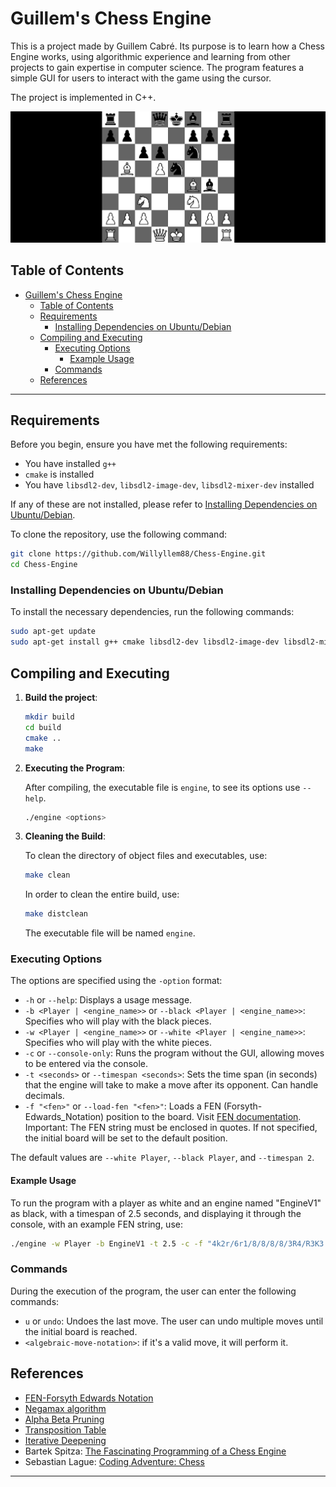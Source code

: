 # Guillem's Chess Engine

This is a project made by Guillem Cabré. Its purpose is to learn how a Chess Engine works, using algorithmic experience and learning from other projects to gain expertise in computer science. The program features a simple GUI for users to interact with the game using the cursor.

The project is implemented in C++.

![Intro Image](https://github.com/Willyllem88/images/blob/main/intro-chess_engine.png)

## Table of Contents

- [Guillem's Chess Engine](#guillems-chess-engine)
  - [Table of Contents](#table-of-contents)
  - [Requirements](#requirements)
    - [Installing Dependencies on Ubuntu/Debian](#installing-dependencies-on-ubuntudebian)
  - [Compiling and Executing](#compiling-and-executing)
    - [Executing Options](#executing-options)
      - [Example Usage](#example-usage)
    - [Commands](#commands)
  - [References](#references)

---

## Requirements

Before you begin, ensure you have met the following requirements:

- You have installed `g++`
- `cmake` is installed
- You have `libsdl2-dev`, `libsdl2-image-dev`, `libsdl2-mixer-dev` installed

If any of these are not installed, please refer to [Installing Dependencies on Ubuntu/Debian](#installing-dependencies-on-ubuntudebian).

To clone the repository, use the following command:

```sh
git clone https://github.com/Willyllem88/Chess-Engine.git
cd Chess-Engine
```

### Installing Dependencies on Ubuntu/Debian

To install the necessary dependencies, run the following commands:

```sh
sudo apt-get update
sudo apt-get install g++ cmake libsdl2-dev libsdl2-image-dev libsdl2-mixer-dev
```

## Compiling and Executing

1. **Build the project**:

   ```sh
   mkdir build
   cd build
   cmake ..
   make
   ```

2. **Executing the Program**:

   After compiling, the executable file is `engine`, to see its options use `--help`.

   ```sh
   ./engine <options>
   ```

3. **Cleaning the Build**:

   To clean the directory of object files and executables, use:

   ```sh
   make clean
   ```

   In order to clean the entire build, use:

   ```sh
   make distclean
   ```

    The executable file will be named `engine`.

### Executing Options

The options are specified using the `-option` format:

- `-h` or `--help`: Displays a usage message.
- `-b <Player | <engine_name>>` or `--black <Player | <engine_name>>`: Specifies who will play with the black pieces.
- `-w <Player | <engine_name>>` or `--white <Player | <engine_name>>`: Specifies who will play with the white pieces.
- `-c` or `--console-only`: Runs the program without the GUI, allowing moves to be entered via the console.
- `-t <seconds>` or `--timespan <seconds>`: Sets the time span (in seconds) that the engine will take to make a move after its opponent. Can handle decimals.
- `-f "<fen>"` or `--load-fen "<fen>"`: Loads a FEN (Forsyth-Edwards_Notation) position to the board. Visit [FEN documentation](https://www.chess.com/terms/fen-chess). Important: The FEN string must be enclosed in quotes. If not specified, the initial board will be set to the default position.

The default values are `--white Player`, `--black Player`, and `--timespan 2`.

#### Example Usage

To run the program with a player as white and an engine named "EngineV1" as black, with a timespan of 2.5 seconds, and displaying it through the console, with an example FEN string, use:

```sh
./engine -w Player -b EngineV1 -t 2.5 -c -f "4k2r/6r1/8/8/8/8/3R4/R3K3 w Qk - 0 1"
```

### Commands

During the execution of the program, the user can enter the following commands:

- `u` or `undo`: Undoes the last move. The user can undo multiple moves until the initial board is reached.
- `<algebraic-move-notation>`: if it's a valid move, it will perform it.

## References

- [FEN-Forsyth Edwards Notation](https://en.wikipedia.org/wiki/Forsyth%E2%80%93Edwards_Notation)
- [Negamax algorithm](https://www.chessprogramming.org/Negamax)
- [Alpha Beta Pruning](https://www.chessprogramming.org/Alpha-Beta)
- [Transposition Table](https://en.wikipedia.org/wiki/Transposition_table)
- [Iterative Deepening](https://en.wikipedia.org/wiki/Iterative_deepening_depth-first_search)
- Bartek Spitza: [The Fascinating Programming of a Chess Engine](https://youtu.be/w4FFX_otR-4?si=0K_oibyMV4wW9HrT)
- Sebastian Lague: [Coding Adventure: Chess](https://youtu.be/U4ogK0MIzqk?si=jJONHwy9YOQYsrb2)

---
